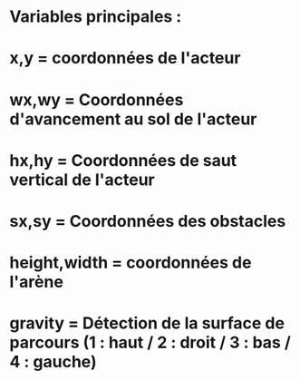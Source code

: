 # Variables principales : 
# x,y = coordonnées de l'acteur
# wx,wy = Coordonnées d'avancement au sol de l'acteur
# hx,hy = Coordonnées de saut vertical de l'acteur
# sx,sy = Coordonnées des obstacles
# height,width = coordonnées de l'arène
# gravity = Détection de la surface de parcours (1 : haut / 2 : droit / 3 : bas / 4 : gauche)
